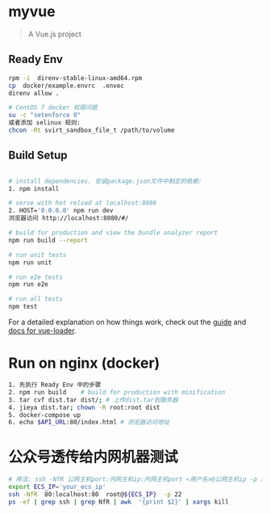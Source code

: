 # myvue
> A Vue.js project

## Ready Env
``` bash
rpm -i  direnv-stable-linux-amd64.rpm
cp  docker/example.envrc  .envec
direnv allow .

# CentOS 7 docker 权限问题
su -c "setenforce 0"
或者添加 selinux 规则:
chcon -Rt svirt_sandbox_file_t /path/to/volume
```

## Build Setup
``` bash

# install dependencies. 安装package.json文件中制定的依赖:
1. npm install

# serve with hot reload at localhost:8080
2. HOST='0.0.0.0' npm run dev
浏览器访问 http://localhost:8080/#/

# build for production and view the bundle analyzer report
npm run build --report

# run unit tests
npm run unit

# run e2e tests
npm run e2e

# run all tests
npm test
```

For a detailed explanation on how things work, check out the [guide](http://vuejs-templates.github.io/webpack/) and [docs for vue-loader](http://vuejs.github.io/vue-loader).

# Run on nginx (docker)
``` bash
1. 先执行 Ready Env 中的步骤
2. npm run build    # build for production with minification
3. tar cvf dist.tar dist/; # 上传dist.tar到服务器
4. jieya dist.tar; chown -R root:root dist
5. docker-compose up
6. echo $API_URL:80/index.html # 浏览器访问地址
```

# 公众号透传给内网机器测试
``` bash
# 用法: ssh -NfR 公网主机port:内网主机ip:内网主机port <用户名>@公网主机ip -p 公网主机ssh端口
export ECS_IP='your_ecs_ip'
ssh -NfR  80:localhost:80  root@${ECS_IP}  -p 22
ps -ef | grep ssh | grep NfR | awk  '{print $2}' | xargs kill
```

